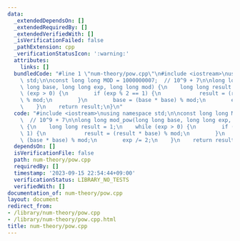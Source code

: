 ```yaml
---
data:
  _extendedDependsOn: []
  _extendedRequiredBy: []
  _extendedVerifiedWith: []
  _isVerificationFailed: false
  _pathExtension: cpp
  _verificationStatusIcon: ':warning:'
  attributes:
    links: []
  bundledCode: "#line 1 \"num-theory/pow.cpp\"\n#include <iostream>\nusing namespace\
    \ std;\n\nconst long long MOD = 1000000007;  // 10^9 + 7\n\nlong long mod_pow(long\
    \ long base, long long exp, long long mod) {\n    long long result = 1;\n    while\
    \ (exp > 0) {\n        if (exp % 2 == 1) {\n            result = (result * base)\
    \ % mod;\n        }\n        base = (base * base) % mod;\n        exp /= 2;\n\
    \    }\n    return result;\n}\n"
  code: "#include <iostream>\nusing namespace std;\n\nconst long long MOD = 1000000007;\
    \  // 10^9 + 7\n\nlong long mod_pow(long long base, long long exp, long long mod)\
    \ {\n    long long result = 1;\n    while (exp > 0) {\n        if (exp % 2 ==\
    \ 1) {\n            result = (result * base) % mod;\n        }\n        base =\
    \ (base * base) % mod;\n        exp /= 2;\n    }\n    return result;\n}\n"
  dependsOn: []
  isVerificationFile: false
  path: num-theory/pow.cpp
  requiredBy: []
  timestamp: '2023-09-15 22:54:44+09:00'
  verificationStatus: LIBRARY_NO_TESTS
  verifiedWith: []
documentation_of: num-theory/pow.cpp
layout: document
redirect_from:
- /library/num-theory/pow.cpp
- /library/num-theory/pow.cpp.html
title: num-theory/pow.cpp
---
```

